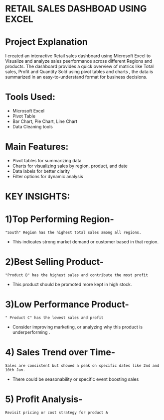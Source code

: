 # RETAIL SALES DASHBOAD USING EXCEL 

# Project Explanation 
I created an interactive Retail sales dashboard using Microsoft Excel to Visualize and analyze sales 
peerformance across different Regions and products. The dashboard provides a quick overview of matrics
like Total sales, Profit and Quantity Sold using pivot tables and charts , the data is summarized in an 
easy-to-understand format for business decisions.

# Tools Used:
- Microsoft Excel
- Pivot Table
- Bar Chart, Pie Chart, Line Chart
- Data Cleaning tools

# Main Features:
- Pivot tables for summarizing data
- Charts for visualizing sales by region, product, and date
- Data labels for better clarity
- Filter options for dynamic analysis

# KEY INSIGHTS: 
# 1)Top Performing Region- 
    "South" Region has the highest total sales among all regions.
- This indicates strong market demand or customer based in that region.

# 2)Best Selling Product-
    "Product B" has the highest sales and contribute the most profit 
-  This product should be promoted more kept in high stock.

# 3)Low Performance Product-
    " Product C" has the lowest sales and profit
- Consider improving marketing, or analyzing why this product is underperforming .

# 4) Sales Trend over Time- 
    Sales are consistent but showed a peak on specific dates like 2nd and 10th Jan.
- There could be seasonability or specific event boosting sales

# 5) Profit Analysis- 
    Revisit pricing or cost strategy for product A


  
